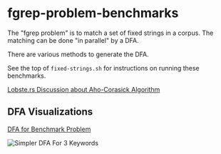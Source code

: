 # fgrep-problem-benchmarks

The "fgrep problem" is to match a set of fixed strings in a corpus.  The
matching can be done "in parallel" by a DFA.

There are various methods to generate the DFA.

See the top of `fixed-strings.sh` for instructions on running these benchmarks.

[Lobste.rs Discussion about Aho-Corasick Algorithm](https://lobste.rs/s/fq8uil/aho_corasick)

## DFA Visualizations

[DFA for Benchmark Problem](https://raw.githubusercontent.com/oilshell/blog-code/master/fgrep-problem-benchmarks/_gen/fixed-strings.png)

![Simpler DFA For 3 Keywords](https://raw.githubusercontent.com/oilshell/blog-code/master/fgrep-problem-benchmarks/_gen/trie.png)

